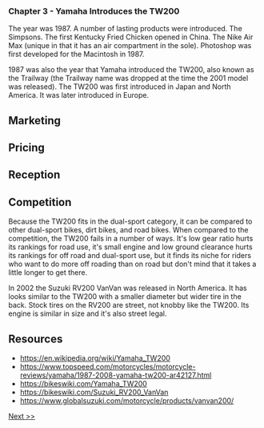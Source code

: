 ### Chapter 3 - Yamaha Introduces the TW200

The year was 1987. A number of lasting products were introduced. The Simpsons. The first Kentucky Fried Chicken opened in China. The Nike Air Max (unique in that it has an air compartment in the sole). Photoshop was first developed for the Macintosh in 1987.

1987 was also the year that Yamaha introduced the TW200, also known as the Trailway (the Trailway name was dropped at the time the 2001 model was released). The TW200 was first introduced in Japan and North America. It was later introduced in Europe.

## Marketing
## Pricing
## Reception
## Competition

Because the TW200 fits in the dual-sport category, it can be compared to other dual-sport bikes, dirt bikes, and road bikes. When compared to the competition, the TW200 fails in a number of ways. It's low gear ratio hurts its rankings for road use, it's small engine and low ground clearance hurts its rankings for off road and dual-sport use, but it finds its niche for riders who want to do more off roading than on road but don't mind that it takes a little longer to get there.

In 2002 the Suzuki RV200 VanVan was released in North America. It has looks similar to the TW200 with a smaller diameter but wider tire in the back. Stock tires on the RV200 are street, not knobby like the TW200. Its engine is similar in size and it's also street legal.

## Resources

* https://en.wikipedia.org/wiki/Yamaha_TW200
* https://www.topspeed.com/motorcycles/motorcycle-reviews/yamaha/1987-2008-yamaha-tw200-ar42127.html
* https://bikeswiki.com/Yamaha_TW200
* https://bikeswiki.com/Suzuki_RV200_VanVan
* https://www.globalsuzuki.com/motorcycle/products/vanvan200/

[Next >>](050-chapter-04.md)
